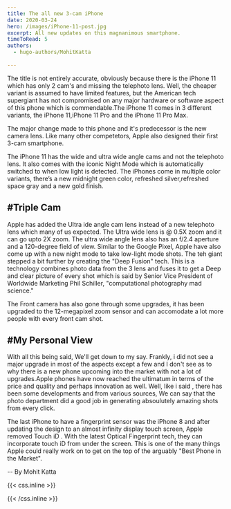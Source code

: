 ```yaml
---
title: The all new 3-cam iPhone
date: 2020-03-24
hero: /images/iPhone-11-post.jpg
excerpt: All new updates on this magnanimous smartphone.
timeToRead: 5
authors:
  - hugo-authors/MohitKatta
 
---
```


The title is not entirely accurate, obviously because there is the iPhone 11 which has only 2 cam's and missing the telephoto lens. Well, the cheaper variant is assumed to have limited features, but the American tech supergiant has not compromised on any major hardware or software aspect of this phone which is commendable.The iPhone 11 comes in 3 different variants, the iPhone 11,iPhone 11 Pro and the iPhone 11 Pro Max.

The major change made to this phone and it's predecessor is the new camera lens. Like many other competetors, Apple also designed their first 3-cam smartphone.

The iPhone 11 has the wide and ultra wide angle cams and not the telephoto lens. It also comes with the iconic Night Mode which is automatically switched to when low light is detected.
The iPhones come in multiple color variants, there’s a new midnight green color, refreshed silver,refreshed space gray and a new gold finish.


#Triple Cam 
--
Apple has added the Ultra ide angle cam lens instead of a new telephoto lens which many of us expected. The Ultra wide lens is @ 0.5X zoom and it can go upto 2X zoom. The ultra wide angle lens also has an f/2.4 aperture and a 120-degree field of view.
Similar to the Google Pixel, Apple have also come up with a new night mode to take low-light mode shots.
The teh giant stepped a bit further by creating the "Deep Fusion" tech. This is a technology combines photo data from the 3 lens and fuses it to get a Deep and clear picture of every shot which is said by Senior Vice President of Worldwide Marketing Phil Schiller, "computational photography mad science." 

The Front camera has also gone through some upgrades, it has been upgraded to the 12-megapixel zoom sensor and can accomodate a lot more people with every front cam shot.

#My Personal View
--
With all this being said, We'll get down to my say. Frankly, i did not see a major upgrade in most of the aspects except a few and I don't see as to why there is a new phone upcoming into the market with not a lot of upgrades.Apple phones have now reached the ultimatum in terms of the price and quality and perhaps innovation as well. Well, like i said , there has been some developments and from various sources, We can say that the photo department did a good job in generating absoulutely amazing shots from every click. 

The last iPhone to have a fingerprint sensor was the iPhone 8 and after updating the design to an almost infinity display touch screen, Apple removed Touch iD . With the latest Optical Fingerprint tech, they can incorporate touch iD from under the screen. This is one of the many things Apple could really work on to get on the top of the arguably "Best Phone in the Market".

-- By Mohit Katta


{{< css.inline >}}
<style>
.canon { background: white; width: 100%; height: auto;}
</style>
{{< /css.inline >}}
